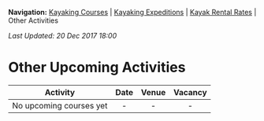 **Navigation:** [Kayaking Courses](index) &#124; [Kayaking Expeditions](expedition) &#124; [Kayak Rental Rates](rental) &#124; Other Activities

_Last Updated: 20 Dec 2017 18:00_
# Other Upcoming Activities

Activity | Date | Venue | Vacancy
:---:|:---:|:---:|:---:
No upcoming courses yet|-|-|-

